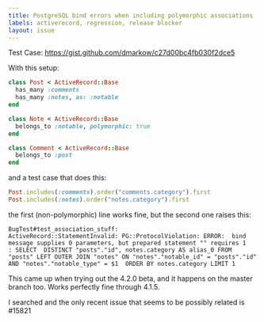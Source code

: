 ```yaml
---
title: PostgreSQL bind errors when including polymorphic associations
labels: activerecord, regression, release blocker
layout: issue
---
```


Test Case: https://gist.github.com/dmarkow/c27d00bc4fb030f2dce5

With this setup:

``` ruby
class Post < ActiveRecord::Base
  has_many :comments
  has_many :notes, as: :notable
end

class Note < ActiveRecord::Base
  belongs_to :notable, polymorphic: true
end

class Comment < ActiveRecord::Base
  belongs_to :post
end
```

and a test case that does this:

``` ruby
Post.includes(:comments).order("comments.category").first
Post.includes(:notes).order("notes.category").first
```

the first (non-polymorphic) line works fine, but the second one raises this:

```
BugTest#test_association_stuff:
ActiveRecord::StatementInvalid: PG::ProtocolViolation: ERROR:  bind message supplies 0 parameters, but prepared statement "" requires 1
: SELECT  DISTINCT "posts"."id", notes.category AS alias_0 FROM "posts" LEFT OUTER JOIN "notes" ON "notes"."notable_id" = "posts"."id" AND "notes"."notable_type" = $1  ORDER BY notes.category LIMIT 1
```

This came up when trying out the 4.2.0 beta, and it happens on the master branch too. Works perfectly fine through 4.1.5.

I searched and the only recent issue that seems to be possibly related is #15821

